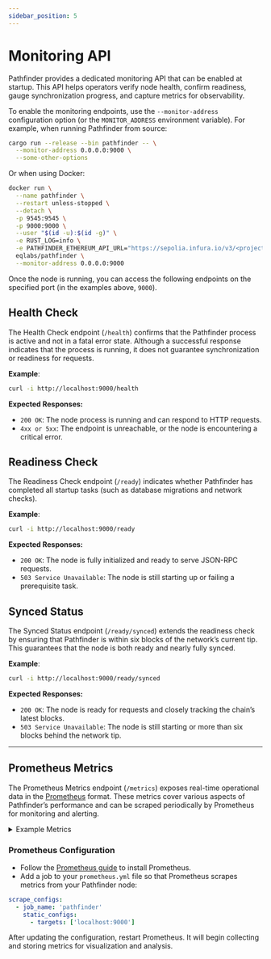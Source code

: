 ```yaml
---
sidebar_position: 5
---
```


# Monitoring API

Pathfinder provides a dedicated monitoring API that can be enabled at startup. This API helps operators verify node health, confirm readiness, gauge synchronization progress, and capture metrics for observability.

To enable the monitoring endpoints, use the `--monitor-address` configuration option (or the `MONITOR_ADDRESS` environment variable). For example, when running Pathfinder from source:

```bash
cargo run --release --bin pathfinder -- \
  --monitor-address 0.0.0.0:9000 \
  --some-other-options
```

Or when using Docker:

```bash
docker run \
  --name pathfinder \
  --restart unless-stopped \
  --detach \
  -p 9545:9545 \
  -p 9000:9000 \
  --user "$(id -u):$(id -g)" \
  -e RUST_LOG=info \
  -e PATHFINDER_ETHEREUM_API_URL="https://sepolia.infura.io/v3/<project-id>" \
  eqlabs/pathfinder \
  --monitor-address 0.0.0.0:9000
```

Once the node is running, you can access the following endpoints on the specified port (in the examples above, `9000`).

## Health Check

The Health Check endpoint (`/health`) confirms that the Pathfinder process is active and not in a fatal error state. Although a successful response indicates that the process is running, it does not guarantee synchronization or readiness for requests.

**Example**:
```bash
curl -i http://localhost:9000/health
```

**Expected Responses:**
- `200 OK`: The node process is running and can respond to HTTP requests.  
- `4xx or 5xx`: The endpoint is unreachable, or the node is encountering a critical error.

## Readiness Check

The Readiness Check endpoint (`/ready`) indicates whether Pathfinder has completed all startup tasks (such as database migrations and network checks).

**Example**:
```bash
curl -i http://localhost:9000/ready
```

**Expected Responses:**
- `200 OK`: The node is fully initialized and ready to serve JSON-RPC requests.  
- `503 Service Unavailable`: The node is still starting up or failing a prerequisite task.

## Synced Status

The Synced Status endpoint (`/ready/synced`) extends the readiness check by ensuring that Pathfinder is within six blocks of the network’s current tip. This guarantees that the node is both ready and nearly fully synced.

**Example**:
```bash
curl -i http://localhost:9000/ready/synced
```

**Expected Responses:**
- `200 OK`: The node is ready for requests and closely tracking the chain’s latest blocks.  
- `503 Service Unavailable`: The node is still starting or more than six blocks behind the network tip.

---

## Prometheus Metrics

The Prometheus Metrics endpoint (`/metrics`) exposes real-time operational data in the [Prometheus](https://prometheus.io/) format. These metrics cover various aspects of Pathfinder’s performance and can be scraped periodically by Prometheus for monitoring and alerting.

<details>
<summary>Example Metrics</summary>

  **Process Metrics**  
    - `process_start_time_seconds` - UNIX timestamp at which Pathfinder started.
  
  **RPC-Related Metrics**  
    - `rpc_method_calls_total{method="<methodName>", version="<rpcVersion>"}`  
      Counts how many times each JSON-RPC method is called.
    - `rpc_method_calls_failed_total{method="<methodName>", version="<rpcVersion>"}`  
      Counts how many times each method call resulted in an error.

  **Gateway Request Metrics**  
    - `gateway_requests_total{method="<sequencerRequestType>", tag="<latest|pending>", reason="<optionalFailureReason>"}`  
    - `gateway_requests_failed_total{method="<sequencerRequestType>", ...}`
    - `gateway_request_duration_seconds{method="<sequencerRequestType>", ...}`

  **Sync-Related Metrics**  
    - `current_block` - The latest block the node has synced.
    - `highest_block` - The highest known block in the network.
    - `block_time` - The timestamp difference between the current block and its parent
    - `block_latency` - How long after block publication the node processed the block.
    - `block_download` - Time taken to download current block's data excluding classes
    - `block_processing` - Time taken to process and store the current block
    - `block_processing_duration_seconds` - Histogram of block processing times.

  **Build Info Metrics**  
    - `pathfinder_build_info{version="<currentVersion>"}` - Reports the Pathfinder version.

  **Labels:**
  - `method`, to retrieve a counter for a particular sequencer request type
  - `tag`
      - works with methods: `get_block`, `get_state_update`
      - valid values:
          - `pending`
          - `latest`
  - `reason`
      - works with: `gateway_requests_failed_total`
      - valid values:
          - `decode`
          - `starknet`
          - `rate_limiting`
          - `timeout`

  **Valid examples:**
  ```
  gateway_requests_total{method="get_block"}
  gateway_requests_total{method="get_block", tag="latest"}
  gateway_requests_failed_total{method="get_state_update"}
  gateway_requests_failed_total{method="get_state_update", tag="pending"}
  gateway_requests_failed_total{method="get_state_update", tag="pending", reason="starknet"}
  gateway_requests_failed_total{method="get_state_update", reason="rate_limiting"}
  ```

  **These __will not work__:**
  - `gateway_requests_total{method="get_transaction", tag="latest"}`, `tag` is not supported for that `method`
  - `gateway_requests_total{method="get_transaction", reason="decode"}`, `reason` is only supported for failures.
</details>

### Prometheus Configuration
- Follow the [Prometheus guide](https://prometheus.io/docs/introduction/first_steps/) to install Prometheus.
- Add a job to your `prometheus.yml` file so that Prometheus scrapes metrics from your Pathfinder node:

```yaml title="prometheus.yml"
scrape_configs:
  - job_name: 'pathfinder'
    static_configs:
      - targets: ['localhost:9000']
```

After updating the configuration, restart Prometheus. It will begin collecting and storing metrics for visualization and analysis.